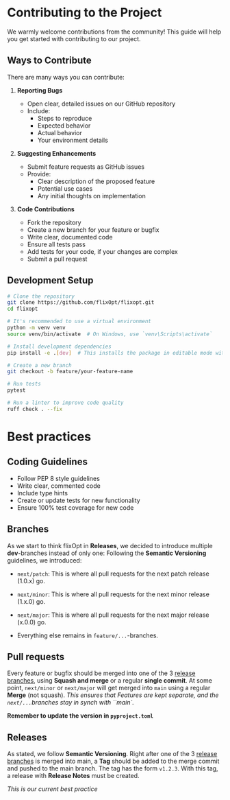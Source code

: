 # Contributing to the Project

We warmly welcome contributions from the community! This guide will help you get started with contributing to our project.

## Ways to Contribute

There are many ways you can contribute:

1. **Reporting Bugs**
    - Open clear, detailed issues on our GitHub repository
    - Include:
        - Steps to reproduce
        - Expected behavior
        - Actual behavior
        - Your environment details

2. **Suggesting Enhancements**
    - Submit feature requests as GitHub issues
    - Provide:
        - Clear description of the proposed feature
        - Potential use cases
        - Any initial thoughts on implementation

3. **Code Contributions**
    - Fork the repository
    - Create a new branch for your feature or bugfix
    - Write clear, documented code
    - Ensure all tests pass
    - Add tests for your code, if your changes are complex
    - Submit a pull request

## Development Setup
```bash
# Clone the repository
git clone https://github.com/flixOpt/flixopt.git
cd flixopt

# It's recommended to use a virtual environment
python -m venv venv
source venv/bin/activate  # On Windows, use `venv\Scripts\activate`

# Install development dependencies
pip install -e .[dev]  # This installs the package in editable mode with development dependencies

# Create a new branch
git checkout -b feature/your-feature-name

# Run tests
pytest

# Run a linter to improve code quality
ruff check . --fix
```

# Best practices

## Coding Guidelines

- Follow PEP 8 style guidelines
- Write clear, commented code
- Include type hints
- Create or update tests for new functionality
- Ensure 100% test coverage for new code

## Branches
As we start to think flixOpt in **Releases**, we decided to introduce multiple **dev**-branches instead of only one:
Following the **Semantic Versioning** guidelines, we introduced:
- `next/patch`: This is where all pull requests for the next patch release (1.0.x) go.  
- `next/minor`: This is where all pull requests for the next minor release (1.x.0) go.  
- `next/major`: This is where all pull requests for the next major release (x.0.0) go.

- Everything else remains in `feature/...`-branches.

## Pull requests
Every feature or bugfix should be merged into one of the 3 [release branches](#branches), using **Squash and merge** or a regular **single commit**.
At some point, `next/minor` or `next/major` will get merged into `main` using a regular **Merge**  (not squash).
*This ensures that Features are kept separate, and the `next/...`branches stay in synch with ``main`.*

**Remember to update the version in `pyproject.toml`**

## Releases
As stated, we follow **Semantic Versioning**.
Right after one of the 3 [release branches](#Branches) is merged into main, a **Tag** should be added to the merge commit and pushed to the main branch. The tag has the form `v1.2.3`.
With this tag,  a release with **Release Notes** must be created. 

*This is our current best practice*

